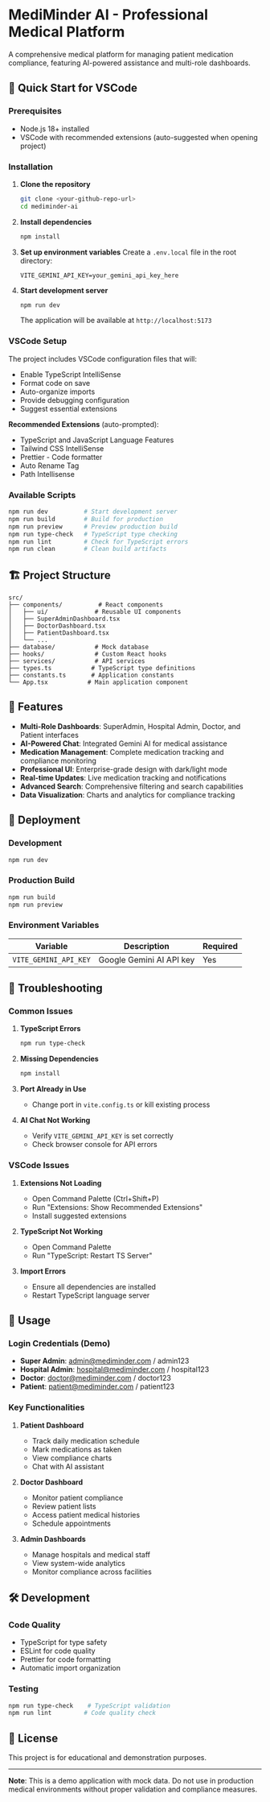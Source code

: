 # MediMinder AI - Professional Medical Platform

A comprehensive medical platform for managing patient medication compliance, featuring AI-powered assistance and multi-role dashboards.

## 🚀 Quick Start for VSCode

### Prerequisites
- Node.js 18+ installed
- VSCode with recommended extensions (auto-suggested when opening project)

### Installation

1. **Clone the repository**
   ```bash
   git clone <your-github-repo-url>
   cd mediminder-ai
   ```

2. **Install dependencies**
   ```bash
   npm install
   ```

3. **Set up environment variables**
   Create a `.env.local` file in the root directory:
   ```
   VITE_GEMINI_API_KEY=your_gemini_api_key_here
   ```

4. **Start development server**
   ```bash
   npm run dev
   ```

   The application will be available at `http://localhost:5173`

### VSCode Setup

The project includes VSCode configuration files that will:
- Enable TypeScript IntelliSense
- Format code on save
- Auto-organize imports
- Provide debugging configuration
- Suggest essential extensions

**Recommended Extensions** (auto-prompted):
- TypeScript and JavaScript Language Features
- Tailwind CSS IntelliSense
- Prettier - Code formatter
- Auto Rename Tag
- Path Intellisense

### Available Scripts

```bash
npm run dev          # Start development server
npm run build        # Build for production
npm run preview      # Preview production build
npm run type-check   # TypeScript type checking
npm run lint         # Check for TypeScript errors
npm run clean        # Clean build artifacts
```

## 🏗️ Project Structure

```
src/
├── components/          # React components
│   ├── ui/             # Reusable UI components
│   ├── SuperAdminDashboard.tsx
│   ├── DoctorDashboard.tsx
│   ├── PatientDashboard.tsx
│   └── ...
├── database/           # Mock database
├── hooks/              # Custom React hooks
├── services/           # API services
├── types.ts           # TypeScript type definitions
├── constants.ts       # Application constants
└── App.tsx           # Main application component
```

## 🎯 Features

- **Multi-Role Dashboards**: SuperAdmin, Hospital Admin, Doctor, and Patient interfaces
- **AI-Powered Chat**: Integrated Gemini AI for medical assistance
- **Medication Management**: Complete medication tracking and compliance monitoring
- **Professional UI**: Enterprise-grade design with dark/light mode
- **Real-time Updates**: Live medication tracking and notifications
- **Advanced Search**: Comprehensive filtering and search capabilities
- **Data Visualization**: Charts and analytics for compliance tracking

## 🚀 Deployment

### Development
```bash
npm run dev
```

### Production Build
```bash
npm run build
npm run preview
```

### Environment Variables

| Variable | Description | Required |
|----------|-------------|----------|
| `VITE_GEMINI_API_KEY` | Google Gemini AI API key | Yes |

## 🔧 Troubleshooting

### Common Issues

1. **TypeScript Errors**
   ```bash
   npm run type-check
   ```

2. **Missing Dependencies**
   ```bash
   npm install
   ```

3. **Port Already in Use**
   - Change port in `vite.config.ts` or kill existing process

4. **AI Chat Not Working**
   - Verify `VITE_GEMINI_API_KEY` is set correctly
   - Check browser console for API errors

### VSCode Issues

1. **Extensions Not Loading**
   - Open Command Palette (Ctrl+Shift+P)
   - Run "Extensions: Show Recommended Extensions"
   - Install suggested extensions

2. **TypeScript Not Working**
   - Open Command Palette
   - Run "TypeScript: Restart TS Server"

3. **Import Errors**
   - Ensure all dependencies are installed
   - Restart TypeScript language server

## 📱 Usage

### Login Credentials (Demo)
- **Super Admin**: admin@mediminder.com / admin123
- **Hospital Admin**: hospital@mediminder.com / hospital123  
- **Doctor**: doctor@mediminder.com / doctor123
- **Patient**: patient@mediminder.com / patient123

### Key Functionalities

1. **Patient Dashboard**
   - Track daily medication schedule
   - Mark medications as taken
   - View compliance charts
   - Chat with AI assistant

2. **Doctor Dashboard**
   - Monitor patient compliance
   - Review patient lists
   - Access patient medical histories
   - Schedule appointments

3. **Admin Dashboards**
   - Manage hospitals and medical staff
   - View system-wide analytics
   - Monitor compliance across facilities

## 🛠️ Development

### Code Quality
- TypeScript for type safety
- ESLint for code quality
- Prettier for code formatting
- Automatic import organization

### Testing
```bash
npm run type-check    # TypeScript validation
npm run lint         # Code quality check
```

## 📝 License

This project is for educational and demonstration purposes.

---

**Note**: This is a demo application with mock data. Do not use in production medical environments without proper validation and compliance measures.
